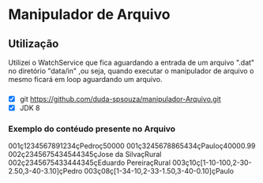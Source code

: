 # Manipulador de Arquivo

## Utilização
Utilizei o WatchService que fica aguardando a entrada de um arquivo ".dat" no diretório "data/in" ,ou seja, quando executar o manipulador de arquivo o mesmo ficará em loop aguardando um arquivo.

### 
- [x] git https://github.com/duda-spsouza/manipulador-Arquivo.git 
- [x] JDK 8

### Exemplo do contéudo presente no Arquivo 
001ç1234567891234çPedroç50000
001ç3245678865434çPauloç40000.99
002ç2345675434544345çJose da SilvaçRural
002ç2345675433444345çEduardo PereiraçRural
003ç10ç[1-10-100,2-30-2.50,3-40-3.10]çPedro
003ç08ç[1-34-10,2-33-1.50,3-40-0.10]çPaulo
